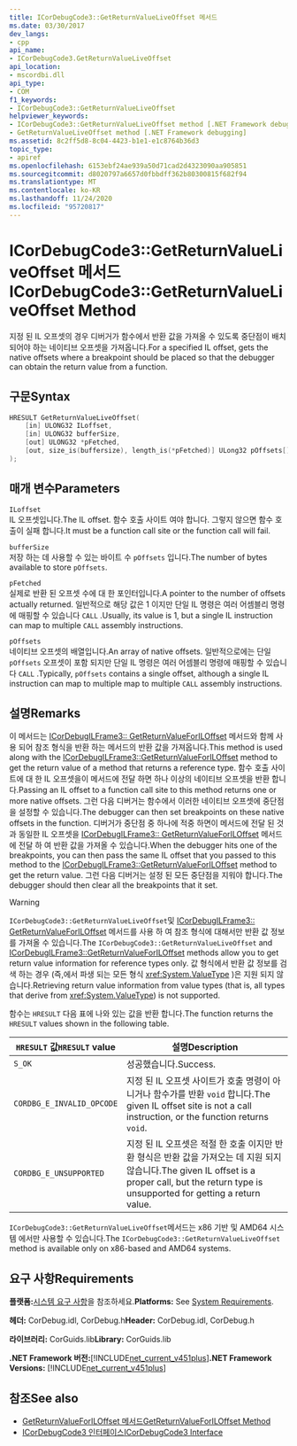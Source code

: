 ```yaml
---
title: ICorDebugCode3::GetReturnValueLiveOffset 메서드
ms.date: 03/30/2017
dev_langs:
- cpp
api_name:
- ICorDebugCode3.GetReturnValueLiveOffset
api_location:
- mscordbi.dll
api_type:
- COM
f1_keywords:
- ICorDebugCode3::GetReturnValueLiveOffset
helpviewer_keywords:
- ICorDebugCode3::GetReturnValueLiveOffset method [.NET Framework debugging]
- GetReturnValueLiveOffset method [.NET Framework debugging]
ms.assetid: 8c2ff5d8-8c04-4423-b1e1-e1c8764b36d3
topic_type:
- apiref
ms.openlocfilehash: 6153ebf24ae939a50d71cad2d4323090aa905851
ms.sourcegitcommit: d8020797a6657d0fbbdff362b80300815f682f94
ms.translationtype: MT
ms.contentlocale: ko-KR
ms.lasthandoff: 11/24/2020
ms.locfileid: "95720817"
---
```

# <a name="icordebugcode3getreturnvalueliveoffset-method"></a><span data-ttu-id="29ba1-102">ICorDebugCode3::GetReturnValueLiveOffset 메서드</span><span class="sxs-lookup"><span data-stu-id="29ba1-102">ICorDebugCode3::GetReturnValueLiveOffset Method</span></span>

<span data-ttu-id="29ba1-103">지정 된 IL 오프셋의 경우 디버거가 함수에서 반환 값을 가져올 수 있도록 중단점이 배치 되어야 하는 네이티브 오프셋을 가져옵니다.</span><span class="sxs-lookup"><span data-stu-id="29ba1-103">For a specified IL offset, gets the native offsets where a breakpoint should be placed so that the debugger can obtain the return value from a function.</span></span>  
  
## <a name="syntax"></a><span data-ttu-id="29ba1-104">구문</span><span class="sxs-lookup"><span data-stu-id="29ba1-104">Syntax</span></span>  
  
```cpp
HRESULT GetReturnValueLiveOffset(  
    [in] ULONG32 ILoffset,  
    [in] ULONG32 bufferSize,
    [out] ULONG32 *pFetched,
    [out, size_is(buffersize), length_is(*pFetched)] ULong32 pOffsets[]  
);  
```  
  
## <a name="parameters"></a><span data-ttu-id="29ba1-105">매개 변수</span><span class="sxs-lookup"><span data-stu-id="29ba1-105">Parameters</span></span>  

 `ILoffset`  
 <span data-ttu-id="29ba1-106">IL 오프셋입니다.</span><span class="sxs-lookup"><span data-stu-id="29ba1-106">The IL offset.</span></span> <span data-ttu-id="29ba1-107">함수 호출 사이트 여야 합니다. 그렇지 않으면 함수 호출이 실패 합니다.</span><span class="sxs-lookup"><span data-stu-id="29ba1-107">It must be a function call site or the function call will fail.</span></span>  
  
 `bufferSize`  
 <span data-ttu-id="29ba1-108">저장 하는 데 사용할 수 있는 바이트 수 `pOffsets` 입니다.</span><span class="sxs-lookup"><span data-stu-id="29ba1-108">The number of bytes available to store `pOffsets`.</span></span>  
  
 `pFetched`  
 <span data-ttu-id="29ba1-109">실제로 반환 된 오프셋 수에 대 한 포인터입니다.</span><span class="sxs-lookup"><span data-stu-id="29ba1-109">A pointer to the number of offsets actually returned.</span></span> <span data-ttu-id="29ba1-110">일반적으로 해당 값은 1 이지만 단일 IL 명령은 여러 어셈블리 명령에 매핑할 수 있습니다 `CALL` .</span><span class="sxs-lookup"><span data-stu-id="29ba1-110">Usually, its value is 1, but a single IL instruction can map to multiple `CALL` assembly instructions.</span></span>  
  
 `pOffsets`  
 <span data-ttu-id="29ba1-111">네이티브 오프셋의 배열입니다.</span><span class="sxs-lookup"><span data-stu-id="29ba1-111">An array of native offsets.</span></span> <span data-ttu-id="29ba1-112">일반적으로에는 단일 `pOffsets` 오프셋이 포함 되지만 단일 IL 명령은 여러 어셈블리 명령에 매핑할 수 있습니다 `CALL` .</span><span class="sxs-lookup"><span data-stu-id="29ba1-112">Typically, `pOffsets` contains a single offset, although a single IL instruction can map to multiple map to multiple `CALL` assembly instructions.</span></span>  
  
## <a name="remarks"></a><span data-ttu-id="29ba1-113">설명</span><span class="sxs-lookup"><span data-stu-id="29ba1-113">Remarks</span></span>  

 <span data-ttu-id="29ba1-114">이 메서드는 [ICorDebugILFrame3:: GetReturnValueForILOffset](icordebugilframe3-getreturnvalueforiloffset-method.md) 메서드와 함께 사용 되어 참조 형식을 반환 하는 메서드의 반환 값을 가져옵니다.</span><span class="sxs-lookup"><span data-stu-id="29ba1-114">This method is used along with the [ICorDebugILFrame3::GetReturnValueForILOffset](icordebugilframe3-getreturnvalueforiloffset-method.md) method to get the return value of a method that returns a reference type.</span></span> <span data-ttu-id="29ba1-115">함수 호출 사이트에 대 한 IL 오프셋을이 메서드에 전달 하면 하나 이상의 네이티브 오프셋을 반환 합니다.</span><span class="sxs-lookup"><span data-stu-id="29ba1-115">Passing an IL offset to a function call site to this method returns one or more native offsets.</span></span> <span data-ttu-id="29ba1-116">그런 다음 디버거는 함수에서 이러한 네이티브 오프셋에 중단점을 설정할 수 있습니다.</span><span class="sxs-lookup"><span data-stu-id="29ba1-116">The debugger can then set breakpoints on these native offsets in the function.</span></span> <span data-ttu-id="29ba1-117">디버거가 중단점 중 하나에 적중 하면이 메서드에 전달 된 것과 동일한 IL 오프셋을 [ICorDebugILFrame3:: GetReturnValueForILOffset](icordebugilframe3-getreturnvalueforiloffset-method.md) 메서드에 전달 하 여 반환 값을 가져올 수 있습니다.</span><span class="sxs-lookup"><span data-stu-id="29ba1-117">When the debugger hits one of the breakpoints, you can then pass the same IL offset that you passed to this method to the [ICorDebugILFrame3::GetReturnValueForILOffset](icordebugilframe3-getreturnvalueforiloffset-method.md) method to get the return value.</span></span> <span data-ttu-id="29ba1-118">그런 다음 디버거는 설정 된 모든 중단점을 지워야 합니다.</span><span class="sxs-lookup"><span data-stu-id="29ba1-118">The debugger should then clear all the breakpoints that it set.</span></span>  
  
> [!WARNING]
> <span data-ttu-id="29ba1-119">`ICorDebugCode3::GetReturnValueLiveOffset`및 [ICorDebugILFrame3:: GetReturnValueForILOffset](icordebugilframe3-getreturnvalueforiloffset-method.md) 메서드를 사용 하 여 참조 형식에 대해서만 반환 값 정보를 가져올 수 있습니다.</span><span class="sxs-lookup"><span data-stu-id="29ba1-119">The `ICorDebugCode3::GetReturnValueLiveOffset` and [ICorDebugILFrame3::GetReturnValueForILOffset](icordebugilframe3-getreturnvalueforiloffset-method.md) methods allow you to get return value information for reference types only.</span></span> <span data-ttu-id="29ba1-120">값 형식에서 반환 값 정보를 검색 하는 경우 (즉,에서 파생 되는 모든 형식 <xref:System.ValueType> )은 지원 되지 않습니다.</span><span class="sxs-lookup"><span data-stu-id="29ba1-120">Retrieving return value information from value types (that is, all types that derive from <xref:System.ValueType>) is not supported.</span></span>  
  
 <span data-ttu-id="29ba1-121">함수는 `HRESULT` 다음 표에 나와 있는 값을 반환 합니다.</span><span class="sxs-lookup"><span data-stu-id="29ba1-121">The function returns the `HRESULT` values shown in the following table.</span></span>  
  
|<span data-ttu-id="29ba1-122">`HRESULT` 값</span><span class="sxs-lookup"><span data-stu-id="29ba1-122">`HRESULT` value</span></span>|<span data-ttu-id="29ba1-123">설명</span><span class="sxs-lookup"><span data-stu-id="29ba1-123">Description</span></span>|  
|---------------------|-----------------|  
|`S_OK`|<span data-ttu-id="29ba1-124">성공했습니다.</span><span class="sxs-lookup"><span data-stu-id="29ba1-124">Success.</span></span>|  
|`CORDBG_E_INVALID_OPCODE`|<span data-ttu-id="29ba1-125">지정 된 IL 오프셋 사이트가 호출 명령이 아니거나 함수가를 반환 `void` 합니다.</span><span class="sxs-lookup"><span data-stu-id="29ba1-125">The given IL offset site is not a call instruction, or the function returns `void`.</span></span>|  
|`CORDBG_E_UNSUPPORTED`|<span data-ttu-id="29ba1-126">지정 된 IL 오프셋은 적절 한 호출 이지만 반환 형식은 반환 값을 가져오는 데 지원 되지 않습니다.</span><span class="sxs-lookup"><span data-stu-id="29ba1-126">The given IL offset is a proper call, but the return type is unsupported for getting a return value.</span></span>|  
  
 <span data-ttu-id="29ba1-127">`ICorDebugCode3::GetReturnValueLiveOffset`메서드는 x86 기반 및 AMD64 시스템 에서만 사용할 수 있습니다.</span><span class="sxs-lookup"><span data-stu-id="29ba1-127">The `ICorDebugCode3::GetReturnValueLiveOffset` method is available only on x86-based and AMD64 systems.</span></span>  
  
## <a name="requirements"></a><span data-ttu-id="29ba1-128">요구 사항</span><span class="sxs-lookup"><span data-stu-id="29ba1-128">Requirements</span></span>  

 <span data-ttu-id="29ba1-129">**플랫폼:**[시스템 요구 사항](../../get-started/system-requirements.md)을 참조하세요.</span><span class="sxs-lookup"><span data-stu-id="29ba1-129">**Platforms:** See [System Requirements](../../get-started/system-requirements.md).</span></span>  
  
 <span data-ttu-id="29ba1-130">**헤더:** CorDebug.idl, CorDebug.h</span><span class="sxs-lookup"><span data-stu-id="29ba1-130">**Header:** CorDebug.idl, CorDebug.h</span></span>  
  
 <span data-ttu-id="29ba1-131">**라이브러리:** CorGuids.lib</span><span class="sxs-lookup"><span data-stu-id="29ba1-131">**Library:** CorGuids.lib</span></span>  
  
 <span data-ttu-id="29ba1-132">**.NET Framework 버전:**[!INCLUDE[net_current_v451plus](../../../../includes/net-current-v451plus-md.md)]</span><span class="sxs-lookup"><span data-stu-id="29ba1-132">**.NET Framework Versions:** [!INCLUDE[net_current_v451plus](../../../../includes/net-current-v451plus-md.md)]</span></span>  
  
## <a name="see-also"></a><span data-ttu-id="29ba1-133">참조</span><span class="sxs-lookup"><span data-stu-id="29ba1-133">See also</span></span>

- [<span data-ttu-id="29ba1-134">GetReturnValueForILOffset 메서드</span><span class="sxs-lookup"><span data-stu-id="29ba1-134">GetReturnValueForILOffset Method</span></span>](icordebugilframe3-getreturnvalueforiloffset-method.md)
- [<span data-ttu-id="29ba1-135">ICorDebugCode3 인터페이스</span><span class="sxs-lookup"><span data-stu-id="29ba1-135">ICorDebugCode3 Interface</span></span>](icordebugcode3-interface.md)
